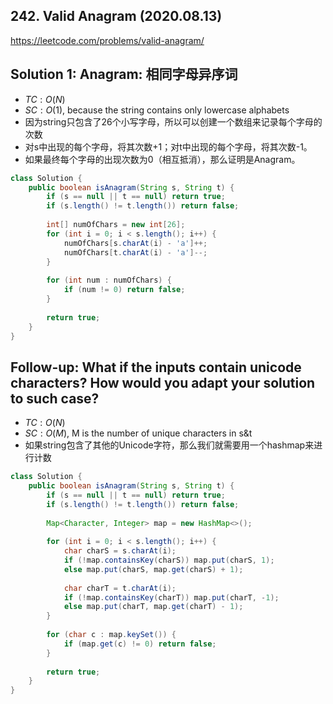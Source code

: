 ## 242. Valid Anagram (2020.08.13)

https://leetcode.com/problems/valid-anagram/

## Solution 1: Anagram: 相同字母异序词

- $TC:O(N)$
- $SC:O(1)$, because the string contains only lowercase alphabets
- 因为string只包含了26个小写字母，所以可以创建一个数组来记录每个字母的次数
- 对s中出现的每个字母，将其次数+1；对t中出现的每个字母，将其次数-1。
- 如果最终每个字母的出现次数为0（相互抵消），那么证明是Anagram。

```java
class Solution {
    public boolean isAnagram(String s, String t) {
        if (s == null || t == null) return true;
        if (s.length() != t.length()) return false;
        
        int[] numOfChars = new int[26];
        for (int i = 0; i < s.length(); i++) {
            numOfChars[s.charAt(i) - 'a']++;
            numOfChars[t.charAt(i) - 'a']--;
        }
        
        for (int num : numOfChars) {
            if (num != 0) return false;
        }
        
        return true;
    }
}
```

## Follow-up: What if the inputs contain unicode characters? How would you adapt your solution to such case?
- $TC:O(N)$
- $SC:O(M)$, M is the number of unique characters in s&t
- 如果string包含了其他的Unicode字符，那么我们就需要用一个hashmap来进行计数

```java
class Solution {
    public boolean isAnagram(String s, String t) {
        if (s == null || t == null) return true;
        if (s.length() != t.length()) return false;
        
        Map<Character, Integer> map = new HashMap<>();
        
        for (int i = 0; i < s.length(); i++) {
            char charS = s.charAt(i);
            if (!map.containsKey(charS)) map.put(charS, 1);
            else map.put(charS, map.get(charS) + 1);
            
            char charT = t.charAt(i);
            if (!map.containsKey(charT)) map.put(charT, -1);
            else map.put(charT, map.get(charT) - 1);
        }
        
        for (char c : map.keySet()) {
            if (map.get(c) != 0) return false;
        }
        
        return true;
    }
}
```

